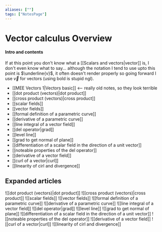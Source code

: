 ```yaml
---
aliases: [""]
tags: ["NotesPage"]
---
```


# Vector calculus Overview

#### Intro and contents
If at this point you don't know what a [[Scalars and vectors|vector]] is, I don't even know what to say... although the notation I tend to use upto this point is $\underline{v}$, it often doesn't render properly so going forward I use $\vec{v}$ for vectors (using bold is stupid ngl).
- [[MEE Vectors 1|Vectors basic]] <-- really old notes, so they look terrible
- [[dot product (vectors)|dot product]]
- [[cross product (vectors)|cross product]]
- [[scalar fields]]
- [[vector fields]]
- [[formal definition of a parametric curve]]
- [[derivative of a parametric curve]]
- [[line integral of a vector field]]
- [[del operator|grad]]
- [[level line]]
- [[grad to get normal of plane]]
- [[differentiation of a scalar field in the direction of a unit vector]]
- [[noteable properties of the del operator]]
- [[derivative of a vector field]]
- [[curl of a vector|curl]]
- [[linearity of cirl and divergence]]


## Expanded articles
![[dot product (vectors)|dot product]]
![[cross product (vectors)|cross product]]
![[scalar fields]]
![[vector fields]]
![[formal definition of a parametric curve]]
![[derivative of a parametric curve]]
![[line integral of a vector field]]
![[del operator|grad]]
![[level line]]
![[grad to get normal of plane]]
![[differentiation of a scalar field in the direction of a unit vector]]
![[noteable properties of the del operator]]
![[derivative of a vector field]]
![[curl of a vector|curl]]
![[linearity of cirl and divergence]]